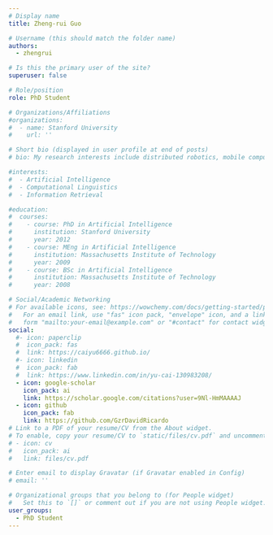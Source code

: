 ```yaml
---
# Display name
title: Zheng-rui Guo

# Username (this should match the folder name)
authors:
  - zhengrui

# Is this the primary user of the site?
superuser: false

# Role/position
role: PhD Student

# Organizations/Affiliations
#organizations:
#  - name: Stanford University
#    url: ''

# Short bio (displayed in user profile at end of posts)
# bio: My research interests include distributed robotics, mobile computing and programmable matter.

#interests:
#  - Artificial Intelligence
#  - Computational Linguistics
#  - Information Retrieval

#education:
#  courses:
#    - course: PhD in Artificial Intelligence
#      institution: Stanford University
#      year: 2012
#    - course: MEng in Artificial Intelligence
#      institution: Massachusetts Institute of Technology
#      year: 2009
#    - course: BSc in Artificial Intelligence
#      institution: Massachusetts Institute of Technology
#      year: 2008

# Social/Academic Networking
# For available icons, see: https://wowchemy.com/docs/getting-started/page-builder/#icons
#   For an email link, use "fas" icon pack, "envelope" icon, and a link in the
#   form "mailto:your-email@example.com" or "#contact" for contact widget.
social:
  #- icon: paperclip
  #  icon_pack: fas
  #  link: https://caiyu6666.github.io/
  #- icon: linkedin
  #  icon_pack: fab
  #  link: https://www.linkedin.com/in/yu-cai-130983208/
  - icon: google-scholar
    icon_pack: ai
    link: https://scholar.google.com/citations?user=9Nl-HmMAAAAJ
  - icon: github
    icon_pack: fab
    link: https://github.com/GzrDavidRicardo
# Link to a PDF of your resume/CV from the About widget.
# To enable, copy your resume/CV to `static/files/cv.pdf` and uncomment the lines below.
# - icon: cv
#   icon_pack: ai
#   link: files/cv.pdf

# Enter email to display Gravatar (if Gravatar enabled in Config)
# email: ''

# Organizational groups that you belong to (for People widget)
#   Set this to `[]` or comment out if you are not using People widget.
user_groups:
  - PhD Student
---
```


